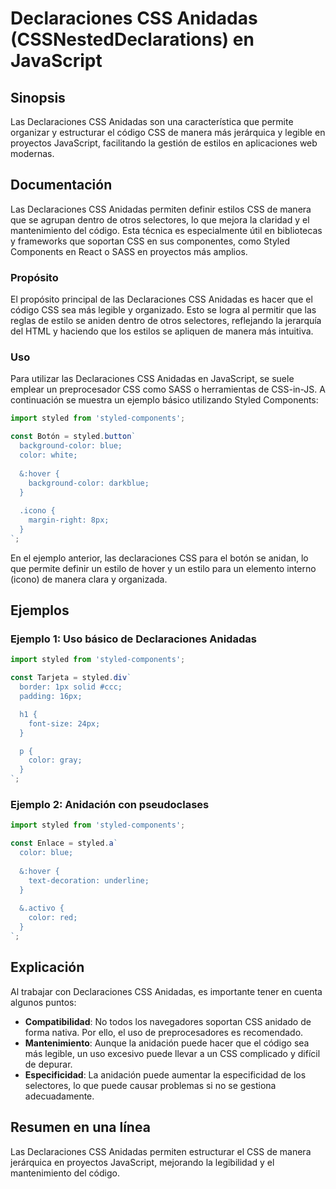 <!--
Meta Description: # Declaraciones CSS Anidadas (CSSNestedDeclarations) en JavaScript ## Sinopsis Las Declaraciones CSS Anidadas son una característica que permite organ...
Meta Keywords: css, styled, que, declaraciones, anidadas
-->

# Declaraciones CSS Anidadas (CSSNestedDeclarations) en JavaScript

## Sinopsis
Las Declaraciones CSS Anidadas son una característica que permite organizar y estructurar el código CSS de manera más jerárquica y legible en proyectos JavaScript, facilitando la gestión de estilos en aplicaciones web modernas.

## Documentación
Las Declaraciones CSS Anidadas permiten definir estilos CSS de manera que se agrupan dentro de otros selectores, lo que mejora la claridad y el mantenimiento del código. Esta técnica es especialmente útil en bibliotecas y frameworks que soportan CSS en sus componentes, como Styled Components en React o SASS en proyectos más amplios.

### Propósito
El propósito principal de las Declaraciones CSS Anidadas es hacer que el código CSS sea más legible y organizado. Esto se logra al permitir que las reglas de estilo se aniden dentro de otros selectores, reflejando la jerarquía del HTML y haciendo que los estilos se apliquen de manera más intuitiva.

### Uso
Para utilizar las Declaraciones CSS Anidadas en JavaScript, se suele emplear un preprocesador CSS como SASS o herramientas de CSS-in-JS. A continuación se muestra un ejemplo básico utilizando Styled Components:

```javascript
import styled from 'styled-components';

const Botón = styled.button`
  background-color: blue;
  color: white;
  
  &:hover {
    background-color: darkblue;
  }
  
  .icono {
    margin-right: 8px;
  }
`;
```

En el ejemplo anterior, las declaraciones CSS para el botón se anidan, lo que permite definir un estilo de hover y un estilo para un elemento interno (icono) de manera clara y organizada.

## Ejemplos
### Ejemplo 1: Uso básico de Declaraciones Anidadas

```javascript
import styled from 'styled-components';

const Tarjeta = styled.div`
  border: 1px solid #ccc;
  padding: 16px;

  h1 {
    font-size: 24px;
  }

  p {
    color: gray;
  }
`;
```

### Ejemplo 2: Anidación con pseudoclases

```javascript
import styled from 'styled-components';

const Enlace = styled.a`
  color: blue;
  
  &:hover {
    text-decoration: underline;
  }
  
  &.activo {
    color: red;
  }
`;
```

## Explicación
Al trabajar con Declaraciones CSS Anidadas, es importante tener en cuenta algunos puntos:

- **Compatibilidad**: No todos los navegadores soportan CSS anidado de forma nativa. Por ello, el uso de preprocesadores es recomendado.
- **Mantenimiento**: Aunque la anidación puede hacer que el código sea más legible, un uso excesivo puede llevar a un CSS complicado y difícil de depurar.
- **Especificidad**: La anidación puede aumentar la especificidad de los selectores, lo que puede causar problemas si no se gestiona adecuadamente.

## Resumen en una línea
Las Declaraciones CSS Anidadas permiten estructurar el CSS de manera jerárquica en proyectos JavaScript, mejorando la legibilidad y el mantenimiento del código.
